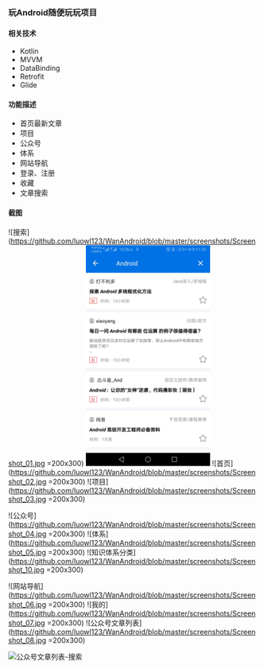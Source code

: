 ### 玩Android随便玩玩项目

#### 相关技术

- Kotlin
- MVVM
- DataBinding
- Retrofit
- Glide

#### 功能描述

- 首页最新文章
- 项目
- 公众号
- 体系
- 网站导航
- 登录、注册
- 收藏
- 文章搜索


#### 截图

![搜索](https://github.com/luowl123/WanAndroid/blob/master/screenshots/Screenshot_01.jpg =200x300)
<img src="https://github.com/luowl123/WanAndroid/blob/master/screenshots/Screenshot_01.jpg" width="250"/>
![首页](https://github.com/luowl123/WanAndroid/blob/master/screenshots/Screenshot_02.jpg =200x300)
![项目](https://github.com/luowl123/WanAndroid/blob/master/screenshots/Screenshot_03.jpg =200x300)

![公众号](https://github.com/luowl123/WanAndroid/blob/master/screenshots/Screenshot_04.jpg =200x300)
![体系](https://github.com/luowl123/WanAndroid/blob/master/screenshots/Screenshot_05.jpg =200x300)
![知识体系分类](https://github.com/luowl123/WanAndroid/blob/master/screenshots/Screenshot_10.jpg =200x300)

![网站导航](https://github.com/luowl123/WanAndroid/blob/master/screenshots/Screenshot_06.jpg =200x300)
![我的](https://github.com/luowl123/WanAndroid/blob/master/screenshots/Screenshot_07.jpg =200x300)
![公众号文章列表](https://github.com/luowl123/WanAndroid/blob/master/screenshots/Screenshot_08.jpg =200x300)

![公众号文章列表-搜索](https://github.com/luowl123/WanAndroid/blob/master/screenshots/Screenshot_09.jpg=200x300)

